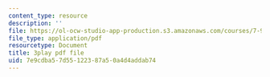 ```yaml
---
content_type: resource
description: ''
file: https://ol-ocw-studio-app-production.s3.amazonaws.com/courses/7-91j-foundations-of-computational-and-systems-biology-spring-2014/7e9cdba57d55122387a50a4d4addab74_iKLvCuFD1MA.pdf
file_type: application/pdf
resourcetype: Document
title: 3play pdf file
uid: 7e9cdba5-7d55-1223-87a5-0a4d4addab74
---
```

